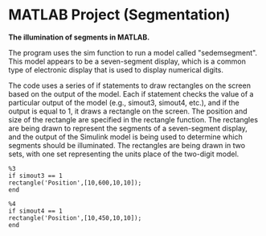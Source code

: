 # MATLAB Project (Segmentation)

**The illumination of segments in  MATLAB.**

The program uses the sim function to run a model called "sedemsegment". This model appears to be a seven-segment display, which is a common type of electronic display that is used to display numerical digits.

The code uses a series of if statements to draw rectangles on the screen based on the output of the model. Each if statement checks the value of a particular output of the model (e.g., simout3, simout4, etc.), and if the output is equal to 1, it draws a rectangle on the screen. The position and size of the rectangle are specified in the rectangle function. The rectangles are being drawn to represent the segments of a seven-segment display, and the output of the Simulink model is being used to determine which segments should be illuminated. The rectangles are being drawn in two sets, with one set representing the units place of the two-digit model.

```
%3 
if simout3 == 1 
rectangle('Position',[10,600,10,10]); 
end

%4
if simout4 == 1
rectangle('Position',[10,450,10,10]);
end
```
